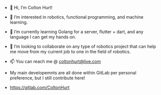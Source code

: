 - 👋 Hi, I’m Colton Hurt!
- 👀 I’m interested in robotics, functional programming, and machine learning.
- 🌱 I’m currently learning Golang for a server, flutter + dart, and any language I can get my hands on.
- 💞️ I’m looking to collaborate on any type of robotics project that can help me move from my current job to one in the field of robotics.
- 📫 You can reach me @ coltonhurt@live.com

- My main developemnts are all done within GitLab per personal preference, but I still contribute here!
- https://gitlab.com/ColtonHurt

<!---
ColtonH/ColtonH is a ✨ special ✨ repository because its `README.md` (this file) appears on your GitHub profile.
You can click the Preview link to take a look at your changes.
--->
